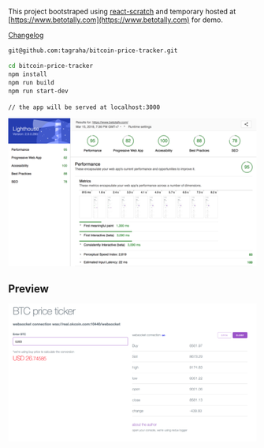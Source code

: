This project bootstraped using [react-scratch](https://github.com/tagraha/react-scratch) and temporary hosted at [https://www.betotally.com](https://www.betotally.com) for demo.

[Changelog](https://github.com/tagraha/bitcoin-price-tracker/blob/master/CHANGELOG.md)

```bash
git@github.com:tagraha/bitcoin-price-tracker.git
```

```bash
cd bitcoin-price-tracker
npm install
npm run build
npm run start-dev

// the app will be served at localhost:3000
```

![alt text](https://raw.githubusercontent.com/tagraha/bitcoin-price-tracker/master/github-images/lighthouse.png "Lighthousr score")

Preview
-------
![alt text](https://raw.githubusercontent.com/tagraha/bitcoin-price-tracker/master/github-images/preview.png "preview")